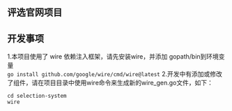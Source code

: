 ## 评选官网项目
## 开发事项
1.本项目使用了 wire 依赖注入框架，请先安装wire，并添加 gopath/bin到环境变量  
`go install github.com/google/wire/cmd/wire@latest`
2.开发中有添加或修改了组件，请在项目目录中使用wire命令来生成新的wire_gen.go文件，如下：  
```
cd selection-system
wire
```

